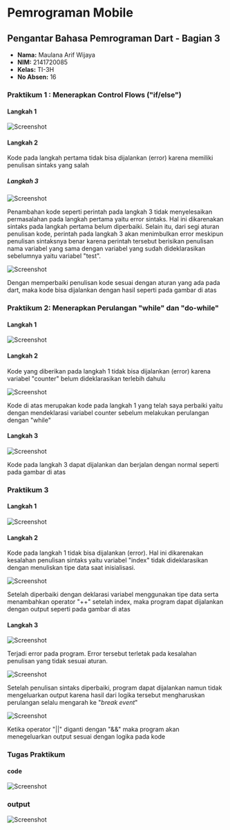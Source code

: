 # Pemrograman Mobile
## Pengantar Bahasa Pemrograman Dart - Bagian 3

- **Nama:** Maulana Arif Wijaya
- **NIM:** 2141720085
- **Kelas:** TI-3H
- **No Absen:** 16



### Praktikum 1 : Menerapkan Control Flows ("if/else")

#### Langkah 1

![Screenshot](./docs/P1_soal_1.png)

#### Langkah 2

Kode pada langkah pertama tidak bisa dijalankan (error) karena memiliki penulisan sintaks yang salah

##### Langkah 3

![Screenshot](./docs/P1_soal_2.png)

Penambahan kode seperti perintah pada langkah 3 tidak menyelesaikan permasalahan pada langkah pertama yaitu error sintaks. Hal ini dikarenakan sintaks pada langkah pertama belum diperbaiki. Selain itu, dari segi aturan penulisan kode, perintah pada langkah 3 akan menimbulkan error meskipun penulisan sintaksnya benar karena perintah tersebut berisikan penulisan nama variabel yang sama dengan variabel yang sudah dideklarasikan sebelumnya yaitu variabel "test".

![Screenshot](./docs/P1_soal_3.png)

Dengan memperbaiki penulisan kode sesuai dengan aturan yang ada pada dart, maka kode bisa dijalankan dengan hasil seperti pada gambar di atas 

### Praktikum 2: Menerapkan Perulangan "while" dan "do-while"

#### Langkah 1

![Screenshot](./docs/P2_soal_1_err.png)

#### Langkah 2

Kode yang diberikan pada langkah 1 tidak bisa dijalankan (error) karena variabel "counter" belum dideklarasikan terlebih dahulu

![Screenshot](./docs/P2_soal_1_solved.png)

Kode di atas merupakan kode pada langkah 1 yang telah saya perbaiki yaitu dengan mendeklarasi variabel counter sebelum melakukan perulangan dengan "while"

#### Langkah 3

![Screenshot](./docs/P2_soal_3.png)

Kode pada langkah 3 dapat dijalankan dan berjalan dengan normal seperti pada gambar di atas

### Praktikum 3

#### Langkah 1

![Screenshot](./docs/P3_soal_1.png)

#### Langkah 2

Kode pada langkah 1 tidak bisa dijalankan (error). Hal ini dikarenakan kesalahan penulisan sintaks yaitu variabel "index" tidak dideklarasikan dengan menuliskan tipe data saat inisialisasi.

![Screenshot](./docs/P3_soal_2_solved.png)

Setelah diperbaiki dengan deklarasi variabel menggunakan tipe data serta menambahkan operator "++" setelah index, maka program dapat dijalankan dengan output seperti pada gambar di atas

#### Langkah 3

![Screenshot](./docs/P3_soal_3_err.png)

Terjadi error pada program. Error tersebut terletak pada kesalahan penulisan yang tidak sesuai aturan.

![Screenshot](./docs/P3_soal_3_solved.png)

Setelah penulisan sintaks diperbaiki, program dapat dijalankan namun tidak mengeluarkan output karena hasil dari logika tersebut mengharuskan perulangan selalu mengarah ke "*break event*"

![Screenshot](./docs/P3_soal_3_bonus.png)

Ketika operator "||" diganti dengan "&&" maka program akan menegeluarkan output sesuai dengan logika pada kode

### Tugas Praktikum

#### code

![Screenshot](./docs/tugas_praktikum.png)

### output

![Screenshot](./docs/tp_output.png)





